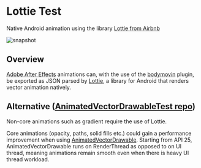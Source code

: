 # Lottie Test
Native Android animation using the library [Lottie from Airbnb](https://github.com/airbnb/lottie-android)

![snapshot](https://user-images.githubusercontent.com/2035397/30176615-f7af04b6-93b7-11e7-8bdc-be55e4cc0c6d.gif)

## Overview

[Adobe After Effects](http://www.adobe.com/products/aftereffects.html) animations can, with the use of the [bodymovin](https://github.com/bodymovin/bodymovin) plugin, be exported as JSON parsed by [Lottie](https://github.com/airbnb/lottie-android), a library for Android that renders vector animation natively.

## Alternative ([AnimatedVectorDrawableTest repo](https://github.com/domingl/AnimatedVectorDrawableTest))

Non-core animations such as gradient require the use of Lottie.

Core animations (opacity, paths, solid fills etc.) could gain a performance improvement when using [AnimatedVectorDrawable](https://developer.android.com/reference/android/graphics/drawable/AnimatedVectorDrawable.html). Starting from API 25, AnimatedVectorDrawable runs on RenderThread as opposed to on UI thread, meaning animations remain smooth even when there is heavy UI thread workload.

